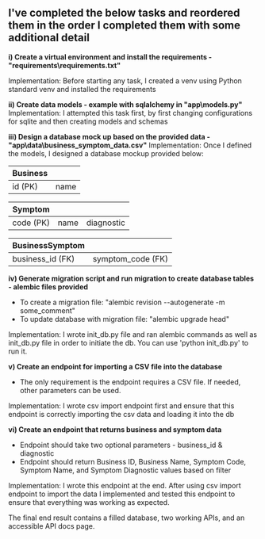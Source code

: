 
## I've completed the below tasks and reordered them in the order I completed them with some additional detail

**i) Create a virtual environment and install the requirements - "requirements\requirements.txt"**

Implementation: Before starting any task, I created a venv using Python standard venv and installed the requirements

**ii) Create data models - example with sqlalchemy in "app\models.py"**
Implementation: I attempted this task first, by first changing configurations for sqlite and then creating models and schemas

**iii) Design a database mock up based on the provided data - "app\data\business_symptom_data.csv"**
Implementation: Once I defined the models, I designed a database mockup provided below:


  | Business       |         |
  | -------------- | ------- |
  | id (PK)        | name    |

  | Symptom        |         |            |
  | -------------- | ------- | ---------- |
  | code (PK)      | name    | diagnostic |

  | BusinessSymptom|         |
  | -------------- | ------- |
  | business_id (FK)| symptom_code (FK) |



**iv) Generate migration script and run migration to create database tables - alembic files provided**
  - To create a migration file: "alembic revision --autogenerate -m some_comment"
  - To update database with migration file: "alembic upgrade head"

Implementation: I wrote init_db.py file and ran alembic commands as well as init_db.py file in order to initiate the db. You can use 'python init_db.py' to run it.

**v) Create an endpoint for importing a CSV file into the database**
  - The only requirement is the endpoint requires a CSV file. If needed, other parameters can be used.

Implementation: I wrote csv import endpoint first and ensure that this endpoint is correctly importing the csv data and loading it into the db

**vi) Create an endpoint that returns business and symptom data**
  - Endpoint should take two optional parameters - business_id & diagnostic
  - Endpoint should return Business ID, Business Name, Symptom Code, Symptom Name, and Symptom Diagnostic values based on filter

Implementation: I wrote this endpoint at the end. After using csv import endpoint to import the data I implemented and tested this endpoint to ensure that everything was working as expected.



The final end result contains a filled database, two working APIs, and an accessible API docs page.
